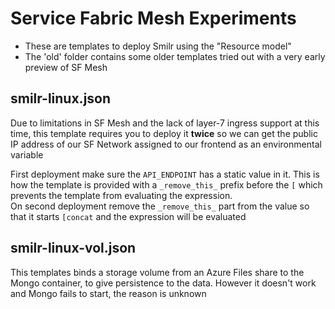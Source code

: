 # Service Fabric Mesh Experiments

- These are templates to deploy Smilr using the "Resource model"
- The 'old' folder contains some older templates tried out with a very early preview of SF Mesh

## smilr-linux.json
Due to limitations in SF Mesh and the lack of layer-7 ingress support at this time, this template requires you to deploy it **twice** so we can get the public IP address of our SF Network assigned to our frontend as an environmental variable 

First deployment make sure the `API_ENDPOINT` has a static value in it. This is how the template is provided with a `_remove_this_` prefix before the `[` which prevents the template from evaluating the expression.  
On second deployment remove the `_remove_this_` part from the value so that it starts `[concat` and the expression will be evaluated 

## smilr-linux-vol.json
This templates binds a storage volume from an Azure Files share to the Mongo container, to give persistence to the data. However it doesn't work and Mongo fails to start, the reason is unknown 